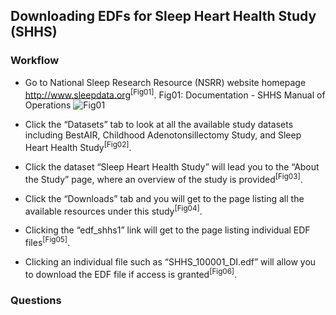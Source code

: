 ## Downloading EDFs for Sleep Heart Health Study (SHHS)

### Workflow 

- Go to National Sleep Research Resource (NSRR) website homepage http://www.sleepdata.org<sup>[Fig01]</sup>.
Fig01: Documentation - SHHS Manual of Operations
![Fig01](http://femi.case.edu:3003/edf-dl-01-home.png.png)

- Click the “Datasets” tab to look at all the available study datasets including BestAIR, Childhood Adenotonsillectomy Study, and Sleep Heart Health Study<sup>[Fig02]</sup>.

- Click the dataset “Sleep Heart Health Study” will lead you to the “About the Study” page, where an overview of the study is provided<sup>[Fig03]</sup>.

- Click the “Downloads” tab and you will get to the page listing all the available resources under this study<sup>[Fig04]</sup>.

- Clicking the “edf_shhs1” link will get to the page listing individual EDF files<sup>[Fig05]</sup>.

- Clicking an individual file such as “SHHS_100001_DI.edf” will allow you to download the EDF file if access is granted<sup>[Fig06]</sup>.


### Questions

